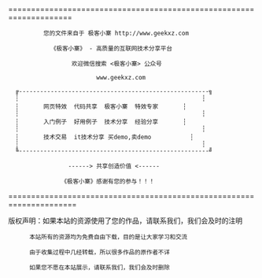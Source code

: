 
====================================================================

              您的文件来自于 极客小寨 http://www.geekxz.com

                《极客小寨》 - 高质量的互联网技术分享平台
                    
                      欢迎微信搜索 <极客小寨> 公众号

                             www.geekxz.com

      ╔------------------------------------------------------╗
      ┆                                                    ┆
      ┆       网页特效  代码共享  极客小寨  特效专家       ┆ 
      ┆                                                    ┆
      ┆       入门例子  好用例子  技术分享  经验分享       ┆
      ┆                                                    ┆ 
      ┆       技术交易  it技术分享 买demo,卖demo           ┆
      ┆                                                    ┆
      ╚------------------------------------------------------╝

                     ------> 共享创造价值 <------

                   《极客小寨》感谢有您的参与！！！


=====================================================================

版权声明：如果本站的资源使用了您的作品，请联系我们，我们会及时的注明

          本站所有的资源均为免费自由下载，目的是让大家学习和交流
          
          由于收集过程中几经转载，所以很多作品的原作者不详
         
          如果您不愿在本站展示，请联系我们，我们会及时删除